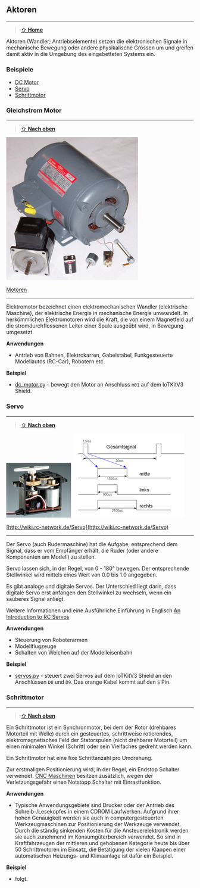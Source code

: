 Aktoren
-------
***

> [⇧ **Home**](../README.md)


Aktoren (Wandler; Antriebselemente) setzen die elektronischen Signale in mechanische Bewegung oder andere physikalische Grössen um und greifen damit aktiv in die Umgebung des eingebetteten Systems ein.

### Beispiele

* [DC Motor](#gleichstrom-motor) 
* [Servo](#servo) 
* [Schrittmotor](#schrittmotor)

### Gleichstrom Motor
***

> [⇧ **Nach oben**](#beispiele)

![](https://raw.githubusercontent.com/iotkitv3/intro/main/images/actors/Motor.png) 

[Motoren](http://de.wikipedia.org/wiki/Elektromotor)

- - -

Elektromotor bezeichnet einen elektromechanischen Wandler (elektrische Maschine), der elektrische Energie in mechanische Energie umwandelt. In herkömmlichen Elektromotoren wird die Kraft, die von einem Magnetfeld auf die stromdurchflossenen Leiter einer Spule ausgeübt wird, in Bewegung umgesetzt.

**Anwendungen** 

*   Antrieb von Bahnen, Elektrokarren, Gabelstabel, Funkgesteuerte Modellautos (RC-Car), Robotern etc.

**Beispiel**

* [dc_motor.py](dc_motor.py) - bewegt den Motor an Anschluss `m01` auf dem IoTKitV3 Shield.

### Servo 
***

> [⇧ **Nach oben**](#beispiele)

![](https://raw.githubusercontent.com/iotkitv3/intro/main/images/actors/ServoOpen.png) ![](https://raw.githubusercontent.com/iotkitv3/intro/main/images/actors/ServoSignal.png)

[http://wiki.rc-network.de/Servo](http://wiki.rc-network.de/Servo)

- - -

Der Servo (auch Rudermaschine) hat die Aufgabe, entsprechend dem Signal, dass er vom Empfänger erhält, die Ruder (oder andere Komponenten am Modell) zu stellen.

Servo lassen sich, in der Regel, von 0 - 180° bewegen. Der entsprechende Stellwinkel wird mittels eines Wert von 0.0 bis 1.0 angegeben.

Es gibt analoge und digitale Servos. Der Unterschied liegt darin, dass digitale Servo erst anfangen den Stellwinkel zu wechseln, wenn ein sauberes Signal anliegt.

Weitere Informationen und eine Ausführliche Einführung in Englisch [An Introduction to RC Servos](http://developer.mbed.org/users/4180_1/notebook/an-introduction-to-servos/)

**Anwendungen** 

*   Steuerung von Roboterarmen
*   Modellflugzeuge
*   Schalten von Weichen auf der Modelleisenbahn

**Beispiel**

* [servos.py](servos.py) - steuert zwei Servos auf dem IoTKitV3 Shield an den Anschlüssen `D8` und `D9`. Das orange Kabel kommt auf den `S` Pin.


### Schrittmotor
***

> [⇧ **Nach oben**](#beispiele)

Ein Schrittmotor ist ein Synchronmotor, bei dem der Rotor (drehbares Motorteil mit Welle) durch ein gesteuertes, schrittweise rotierendes, elektromagnetisches Feld der Statorspulen (nicht drehbarer Motorteil) um einen minimalen Winkel (Schritt) oder sein Vielfaches gedreht werden kann.

Ein Schrittmotor hat eine fixe Schrittanzahl pro Umdrehung. 

Zur erstmaligen Positionierung wird, in der Regel, ein Endstop Schalter verwendet. [CNC Maschinen](http://de.wikipedia.org/wiki/CNC-Maschine) besitzen zusätzlich, wegen der Verletzungsgefahr einen Notstopp Schalter mit Einrastfunktion.

**Anwendungen** 

*   Typische Anwendungsgebiete sind Drucker oder der Antrieb des Schreib-/Lesekopfes in einem CDROM Laufwerken. Aufgrund ihrer hohen Genauigkeit werden sie auch in computergesteuerten Werkzeugmaschinen zur Positionierung der Werkzeuge verwendet. Durch die ständig sinkenden Kosten für die Ansteuerelektronik werden sie auch zunehmend im Konsumgüterbereich verwendet. So sind in Kraftfahrzeugen der mittleren und gehobenen Kategorie heute bis über 50 Schrittmotoren im Einsatz, die Betätigung der vielen Klappen einer automatischen Heizungs- und Klimaanlage ist dafür ein Beispiel.

**Beispiel**

* folgt.


